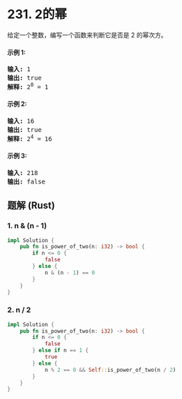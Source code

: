 # 231. 2的幂
给定一个整数，编写一个函数来判断它是否是 2 的幂次方。

#### 示例 1:
<pre>
<strong>输入:</strong> 1
<strong>输出:</strong> true
<strong>解释:</strong> 2<sup>0</sup> = 1
</pre>

#### 示例 2:
<pre>
<strong>输入:</strong> 16
<strong>输出:</strong> true
<strong>解释:</strong> 2<sup>4</sup> = 16
</pre>

#### 示例 3:
<pre>
<strong>输入:</strong> 218
<strong>输出:</strong> false
</pre>

## 题解 (Rust)

### 1. n & (n - 1)
```Rust
impl Solution {
    pub fn is_power_of_two(n: i32) -> bool {
        if n <= 0 {
            false
        } else {
            n & (n - 1) == 0
        }
    }
}
```

### 2. n / 2
```Rust
impl Solution {
    pub fn is_power_of_two(n: i32) -> bool {
        if n <= 0 {
            false
        } else if n == 1 {
            true
        } else {
            n % 2 == 0 && Self::is_power_of_two(n / 2)
        }
    }
}
```
